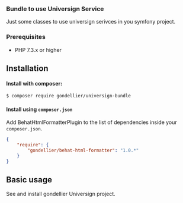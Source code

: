 ### Bundle to use Universign Service

Just some classes to use universign serivces in you symfony project.

### Prerequisites
* PHP 7.3.x or higher

## Installation

#### Install with composer:

```bash
$ composer require gondellier/universign-bundle 
```

#### Install using `composer.json`

Add BehatHtmlFormatterPlugin to the list of dependencies inside your `composer.json`.

```json
{
    "require": {
        "gondellier/behat-html-formatter": "1.0.*"
    }
}
```

## Basic usage

See and install gondellier Universign project.